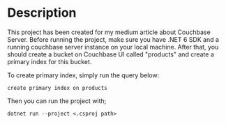 # Description
This project has been created for my medium article about Couchbase Server.
Before running the project, make sure you have .NET 6 SDK and a running couchbase 
server instance on your local machine. After that, you should create a bucket 
on Couchbase UI called "products" and create a primary index for this bucket.

To create primary index, simply run the query below:
```
create primary index on products
```

Then you can run the project with;
```
dotnet run --project <.csproj path>
```